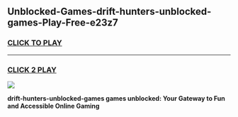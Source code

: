 
## Unblocked-Games-drift-hunters-unblocked-games-Play-Free-e23z7
<h3>
<a href="https://premium76.site?title=drift-hunters-unblocked-games&ref=18A">CLICK TO PLAY</a></h3>
<hr>

<h3>
<a href="https://premium76.site?title=drift-hunters-unblocked-games&ref=18A">CLICK 2 PLAY</a>
  
</h3>

<a href="https://premium76.site?title=drift-hunters-unblocked-games&ref=18A"><img src="https://clearcache.store/games.png"></a>


**drift-hunters-unblocked-games games unblocked: Your Gateway to Fun and Accessible Online Gaming**
